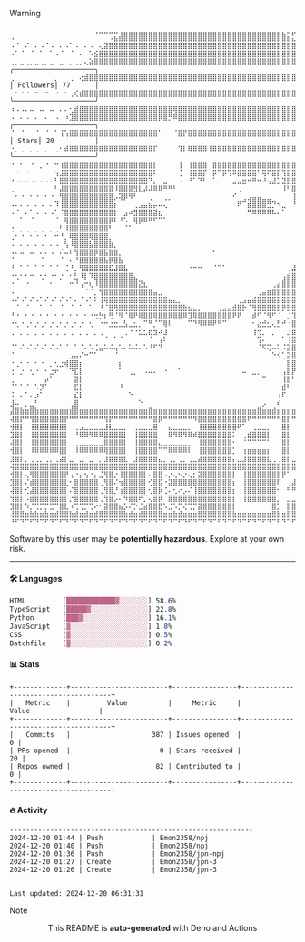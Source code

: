 > [!WARNING]
> ```
> ⠀⠀⠀⠀⠀⠀⠀⠀⠀⠀⠀⠀⠀⠀⠀⠀⠀⢀⣀⣀⣀⣀⢀⣀⣀⣀⣀⣀⣀⣀⣀⣀⣀⣀⣀⣀⣀⣀⣀⣀⣀⣀⣀⣀⣀⣀⣀⣀⣀⣀⣀⣀⣀⣀⣀⡀⣀⣀⣀⣀⡀⠀⠀⠀⠀⠀⠀⠀⠀⠀⠀⠀⠀⠀⢀⣀⣀⡀  
> ⠠⠀⠀⠀⠀⠀⠀⠀⠀⠀⠀⠀⠀⠀⠀⠀⠀⠀⠀⠀⠠⣦⣾⣿⣿⣿⣿⣿⣿⣿⣿⣿⣿⣿⣿⣿⣿⣿⣿⣿⣿⣿⣿⣿⣿⣿⣿⣿⣿⣿⣿⣿⣿⣿⣿⣿⣶⣅⠩⠖⠤⠀⠀⠀⠀⠀⠀⠀⠀⠀⠀⠀⠀⠀⠀⠠⠄⠆  
> ⠠⠈⠀⠌⠀⠄⠠⠈⠠⠀⠄⠠⠁⠠⠀⠄⠠⠀⢄⣽⣿⣿⣿⣿⣿⣿⣿⣿⣿⣿⣿⣿⣿⣿⣿⣿⣿⣿⣿⣿⣿⣿⣿⣿⣿⣿⣿⣿⣿⣿⣿⣿⣿⣿⣿⣿⣿⣿⣿⣎⠠⠄⠠⠈⠀⠄⠠⠁⠠⠀⠄⠁⠄⠠⠀⠄⠨⠅  
> ⠠⠁⠈⠀⠈⠀⠁⠀⠁⠠⠈⠀⠈⠀⠄⠀⠡⣪⣿⣿⣿⣿⣿⣿⣿⣿⣿⣿⣿⣿⣿⣿⣿⣿⣿⣿⣿⣿⣿⣿⣿⣿⣿⣿⣿⣿⣿⣿⣿⣿⣿⣿⣿⣿⣿⣿⣿⣿⣿⣿⣷⣍⢅⠈⠀⠈⠀⠈⠀⠁⠠⠈⠀⠄⠁⠠⠠⠅  
> ⢀⡀⣀⢀⡀⣀⢀⡀⣀⠀⣀⠀⡀⢀⡀⢄⣵⣿⣿⣿⣿⣿⣿⣿⣿⣿⣿⣿⣿⣿⣿⣿⣿⣿⣿⣿⣿⣿⣿⣿⣿⣿⣿⣿⣿⣿⣿⣿⣿⣿⣿⣿⣿⣿⣿⣿⣿⣿⣿⣿⣿⣿⣆⢢⡀⡀⢀⡀⣀⠀⣀⠀⣀⠀⡀⢀⢀⡆  ╭────────────────────╮
> ⢀⠀⠀⠀⠀⠀⠀⠀⠀⡀⠀⠀⢀⠀⢔⣾⣿⣿⣿⣿⣿⣿⣿⣿⣿⣿⣿⣿⣿⣿⣿⣿⣿⣿⣿⣿⣿⣿⣿⣿⣿⣿⣿⣿⣿⣿⣿⣿⣿⣿⣿⣿⣿⣿⣿⣿⣿⣿⣿⣿⣿⣿⣿⣧⠑⡀⠀⠀⠀⡀⠀⢀⠀⢀⠀⠀⢂⡂  │ Followers│ 77      │
> ⠀⠂⠐⠐⠀⠒⠀⠒⠀⠐⠀⠂⢀⢎⣾⣿⣿⣿⣿⣿⣿⣿⣿⣿⣿⣿⣿⣿⣿⣿⣿⣿⣿⣿⣿⣿⣿⣿⣿⣿⣿⣿⣿⣿⣿⣿⣿⣿⣿⣿⣿⣿⣿⣿⣿⣿⣿⣿⣿⣿⣿⣿⣿⣿⣧⠐⡀⠂⠐⠀⠂⠀⠂⠀⠂⠐⠀⡆  ╰────────────────────╯
> ⠰⠠⠠⠄⠤⠀⠤⠀⠤⠀⠄⠄⢂⣾⣿⣿⣿⣿⣿⣿⣿⣿⣿⣿⣿⣿⣿⣿⣿⣿⣿⣿⣿⢿⣿⣿⣿⣿⣿⣿⣿⣿⣿⣿⣿⣿⣿⣿⣿⣿⣿⣿⣿⣿⣿⣿⣿⣿⣿⣿⣿⣿⣿⣿⣿⣇⢢⠀⠄⠤⠠⠄⠤⠠⠀⠄⠢⠅  
> ⠠⠀⠄⠠⠀⠄⠀⠄⠀⠠⠀⠰⣹⣿⣿⣿⣿⣿⣿⣿⣿⣿⣿⣿⣿⣿⣿⣿⣿⣿⡿⣿⡛⠿⣿⣿⣿⣿⣿⣿⣿⣿⣿⣿⣿⣿⣿⣿⣿⣿⣿⣿⣿⣿⣿⣿⣿⣿⣿⣿⣿⣿⣿⣿⣿⣿⡄⠆⠀⠀⠄⠠⠀⠠⠀⠠⠠⠅  ╭────────────────────╮
> ⠈⠀⠈⠀⠀⠈⠀⠈⠀⠁⢨⢡⣿⣿⣿⣿⣿⣿⣿⣿⣿⣿⣿⣿⣿⣿⣿⣿⣿⣿⠁⠀⠀⠈⣿⡟⣿⣿⣿⣿⣿⣿⣿⣿⣿⣿⣿⣿⣿⣿⣿⣿⣿⣿⣿⣿⣿⣿⣿⣿⣿⣿⣿⣿⣿⣿⣷⠈⠀⠁⠀⠀⠁⠀⠁⠀⠁⠇  │ Stars│ 20          │
> ⠐⡀⢀⠀⡀⢀⠀⡀⠀⢀⠂⣾⣿⣿⣿⣿⣿⣿⣿⣿⣿⣿⣿⣿⣿⣿⣿⣿⣿⡏⠀⠀⠀⠀⢹⡇⢿⣿⣿⣿⢸⣿⣿⣿⣿⣿⣿⣿⣿⣿⣿⣿⣿⣿⣿⣿⣿⣿⣿⣿⣿⣿⣿⣿⣿⣿⣿⡆⠁⠀⠀⡀⢀⠀⡀⠀⡀⡆  ╰────────────────────╯
> ⠐⠀⠂⠀⠐⠀⡀⠐⠀⠒⢰⣿⣿⣿⣿⣿⣿⣿⣿⣿⣿⣿⣿⣿⣿⣿⣿⣿⣿⡇⠀⠀⠀⠀⢸⠀⢸⣿⣿⣿⠀⣿⣿⣿⣿⣿⣿⣿⣿⣿⣿⣿⣿⣿⣿⣿⣿⣿⣿⣿⣿⣿⣿⣿⣿⣿⣿⡇⠃⠐⠀⠐⠀⡀⠐⠀⠒⡂  
> ⠀⠐⠀⠐⠀⠀⠀⠀⠀⢲⣸⣿⣿⣿⣿⣿⣿⣿⣿⣿⣿⣿⣿⣿⣿⣿⣿⣿⣿⠇⠀⠀⠀⠀⢈⠀⢸⣿⣿⡟⠀⡿⠋⡿⢹⠿⣿⣿⣿⣿⠃⢿⠟⣿⡟⢻⣿⣿⣿⣿⣿⣿⣿⣿⣿⣿⣿⣏⢰⠀⠀⠀⠀⠀⠀⠀⠐⠂  
> ⠰⠠⠄⠤⠠⠄⠤⠠⠄⠃⣿⣿⣿⣿⣿⣿⣿⣿⣿⣿⣿⣿⣿⣿⣿⣿⣿⣿⠙⡄⠀⣀⠀⠀⠠⠀⠘⠁⠙⠃⠀⠁⠀⠀⠀⣠⣤⣶⠶⠿⠶⠼⢤⣼⣁⣹⣿⣿⣿⣿⣿⣿⣿⣿⣿⣿⣿⣿⠈⠀⠄⠄⠢⠄⠤⠀⠌⠇  
> ⢀⠀⠀⠀⠀⠀⠀⠀⠀⠃⣼⣿⣿⣿⣿⣿⣿⣿⣿⣿⣿⠸⣿⣿⣿⣻⣇⡼⠼⠿⠿⠛⠛⠃⠀⠀⠀⠀⠀⠀⠀⠀⠀⠀⠀⠀⢀⠀⠀⠀⠀⠀⠀⠀⠀⠸⠃⣿⣿⣿⣿⣿⣿⣿⣿⣿⣿⣿⠀⠀⠀⠀⠀⠀⠀⠀⠘⡃  
> ⠀⠂⠐⠀⠂⠐⠀⠂⠐⠀⢻⣿⣿⣿⣿⣿⣿⣿⣿⣿⣿⡠⢽⡿⠻⠃⠀⠀⢀⠀⠀⢀⡀⠀⠀⠀⠀⠀⠀⠀⠀⠀⠀⠀⠀⠊⠀⢀⣠⣤⣤⣀⣀⠀⠀⠀⠀⢸⣿⣿⣿⣿⣿⣿⣿⣿⣿⣿⠀⠀⠐⠀⠂⠐⠀⠂⠐⠆  
> ⠠⠄⠄⠠⠀⠄⠠⠀⠄⠹⢸⣿⣿⣿⣿⣿⣿⣿⣿⣿⣿⡆⠀⠀⠀⢀⣠⣤⣦⡤⠤⢄⠀⠀⠀⠀⠀⠀⠀⠀⠀⠀⠀⠀⠀⠀⠟⠉⣾⣿⣿⣿⣛⡙⠲⣀⠀⠘⠛⣿⣿⣿⣿⣿⣿⣿⣿⡧⢠⠀⠄⠠⠀⠄⠠⠀⠌⠇  
> ⠠⠈⠀⠄⠁⠠⠀⠄⠠⠁⠈⣿⣿⣿⣿⣿⣿⣿⣿⣿⣿⡇⠀⣠⠴⣻⣿⣿⣿⣽⣆⠀⠀⠀⠀⠀⠀⠀⠀⠀⠀⠀⠀⠀⠀⠀⠀⠀⠛⠿⠿⠿⠿⠧⠄⠁⠀⠀⠀⣿⣿⣿⣿⣿⣿⣿⣿⡇⠘⠀⠀⠄⠁⠀⠁⠀⠌⠅  
> ⠀⠀⠁⠀⠈⠀⠀⠀⠀⠈⠀⢿⣿⣿⣿⣿⣿⣿⣿⣿⡿⠇⠘⠡⠀⢿⡿⠿⠛⠋⠉⠁⠀⠀⠀⠀⠀⠀⠀⠀⠀⠀⠀⠀⠀⠀⠀⠀⠀⠀⠀⠀⠀⠀⠀⠀⠀⠀⠀⣧⡙⢿⣿⣿⣿⣿⣿⠁⠆⠀⠁⠈⠀⠁⠈⠀⠈⡅  
> ⢐⠀⡀⢀⠀⡀⢀⠀⡀⢀⠃⠸⣿⣿⣿⣿⣿⣿⣿⣿⠃⠀⠀⠈⠁⠀⠀⠀⠀⠀⠀⠀⠀⠀⠀⠀⠀⠀⠀⠀⠀⠀⠀⠀⠀⠀⠀⠀⠀⠀⠀⠀⠀⠀⠀⠀⠀⠀⠀⣿⣿⣤⠙⣋⣴⣿⡿⠐⡂⢀⠀⡀⢀⠀⡀⢀⠀⡆  
> ⢀⠂⠐⠀⠂⠐⠀⠂⠀⠒⠘⡀⢿⣿⣿⣿⢿⣿⣿⣿⡀⠀⠀⠀⠀⠀⠀⠀⠀⠀⠀⠀⠀⠀⠀⠀⠀⠀⠀⠀⠀⠀⠀⠀⠀⠀⠀⠀⠀⠀⠀⠀⠀⠀⠀⠀⠀⠀⢰⣿⡿⢋⣴⡙⣿⣿⠇⠠⠐⠀⠂⠐⠀⠂⠐⠀⠒⡂  
> ⠠⠀⠄⠠⠀⠄⠠⠀⠄⠠⠀⢣⠸⣿⣿⣿⣧⣿⣿⣿⣷⡀⠀⠀⠀⠀⠀⠀⠀⠀⠀⠀⠀⠀⠀⠀⠀⠀⠀⠀⠀⠀⠀⠀⠀⠀⠀⠀⠀⠀⠀⠀⠀⠀⠀⠀⠀⠀⢸⣫⣶⣿⣿⣿⣾⡏⢀⠆⠀⠠⠀⠄⠠⠀⠄⠀⠄⠆  
> ⠠⠄⠤⠀⠤⠀⠄⠄⠠⠀⠌⠤⠆⢻⣿⣿⣿⡿⣿⣯⣷⣷⡀⠀⠀⠀⠀⠀⠀⠀⠀⠀⠀⠀⠀⠀⠀⠀⠀⠀⠀⠂⠀⠀⠀⠀⠀⠀⠀⠀⠀⠀⠀⠀⠀⠀⠀⠀⢸⣿⣿⣿⣿⣿⣿⠀⠌⠠⠄⠤⠀⠤⠀⠤⠀⠄⠌⠇  
> ⠈⠀⠀⠀⠀⠀⠈⠀⠀⠀⠈⠀⠄⠘⣿⣿⣿⣿⣿⣧⡿⣿⣧⠀⠀⠀⠀⠀⠀⠀⠀⠀⠀⠀⠀⠀⠀⠀⠀⠀⠀⠀⠀⠀⠀⠀⠀⠀⠀⠀⠀⠀⠀⠀⠀⠀⠀⠀⣾⣿⣿⣿⣿⣿⣿⠀⠈⠀⠀⠀⠀⠀⠀⠀⠀⠀⠈⠅  
> ⠘⠀⠁⠈⠀⠁⠈⠀⠁⠈⠀⢈⠘⡀⢻⣿⣿⣿⣿⣿⣯⣼⣿⣧⠀⠀⠀⠀⠀⠀⠀⠀⠀⠀⠀⠀⠐⠒⠒⠀⠀⠈⠉⠁⠀⠀⠀⠀⠀⠀⠀⠀⠀⠀⠀⠀⢀⣼⣿⣿⣿⣿⣿⣿⣿⢰⠀⠈⠀⠁⠈⠀⠁⠈⠀⠁⡈⡃  
> ⠐⢂⠂⠂⠒⠀⢂⠂⠐⠂⡐⠀⠂⣃⠸⡇⠹⣿⣿⣿⣿⣿⣿⣿⣿⣄⠀⠀⠀⠀⠀⠀⠀⠀⠀⠀⠀⠀⠀⠀⠀⠀⠀⠀⠀⠀⠀⠀⠀⠀⠀⠀⠀⠀⠀⢠⣾⣿⣿⣿⣿⣿⣿⡿⠃⢀⠀⢂⠐⡀⠒⠀⠒⢀⠂⠐⠐⡂  
> ⠐⠀⠀⠐⠀⠀⠀⠀⠂⠀⠀⠀⠒⠘⢠⠒⢆⠸⣿⣿⣿⣿⣿⣿⣿⣿⣝⣆⠀⠀⠀⠀⠀⠀⠀⠀⠀⠀⠀⠀⠀⠀⠀⠀⠀⠀⠀⠀⠀⠀⠀⠀⠀⢀⣴⣿⣿⣿⣿⣿⣿⣿⣿⠀⠔⢂⠒⠀⠀⠀⠀⠂⠀⠀⠀⠐⠐⡂  
> ⠠⠀⠀⠀⠀⠀⠀⠀⠀⠀⠀⠀⠀⠀⠀⠈⠈⡀⢻⣿⣿⣿⣿⣿⣿⣿⣿⣿⣿⣤⣀⠀⠀⠀⠀⠀⠀⠀⠀⠀⠀⠀⠀⠀⠀⠀⠀⠀⠀⠀⢀⣤⣶⣿⣿⣿⣿⣿⣿⣿⣿⣿⡧⢰⠀⠀⠀⠀⠀⠀⠀⠀⠀⠀⠀⠀⠠⠅  
> ⠠⠌⠠⠁⠌⠠⠁⠌⠠⠁⠌⠠⠁⠄⠈⠠⠁⠅⢺⢿⣿⣿⣿⣿⣿⣿⣿⣿⣿⣿⣿⣿⣦⣄⡀⠀⠀⠀⠀⠀⠀⠀⠀⠀⠀⠀⢀⣠⣤⣾⣿⣿⣿⣿⣿⣿⣿⣿⣿⣿⣿⣿⡇⠄⠠⠀⠌⠠⠁⠌⠠⠁⠌⠠⠁⠄⠁⠇  
> ⠀⠈⠀⠈⠀⠀⠁⠀⠁⠀⠈⠀⠈⠀⠁⠀⠁⠀⠸⠈⣿⢿⣿⣿⣿⣿⣿⣿⣿⣿⣿⣿⣿⣿⣿⣷⣦⣄⡀⠀⠀⠀⢀⣠⣤⣾⣿⡗⠈⢻⣿⣿⣿⣿⣿⡿⣿⣿⣿⣿⣿⣿⠀⠉⠀⠁⠈⠀⠈⠀⠁⠈⠀⠀⠁⠈⠈⠅  
> ⠘⠐⠀⠂⠐⠀⠂⠐⠀⠂⠐⠀⠂⠐⠀⠂⠐⢒⡓⡆⢛⠈⠻⠈⢿⠟⢿⣿⣿⢿⣿⣿⡿⣿⣿⠿⣹⢿⣿⣿⣿⣿⣿⣿⣿⠟⠟⠀⠀⡾⠋⠈⠻⠋⠈⠀⣈⢹⣿⣿⣿⡇⢀⠃⠐⠀⠂⠐⠀⠂⠐⠀⠂⠐⠀⠂⡐⡃  
> ⠐⢂⠐⢀⠂⡐⢀⠂⡐⢀⠂⡐⢀⠂⡐⠀⢂⠀⠐⠒⣐⣒⣀⣣⣀⣂⡀⠉⠛⡈⠉⢿⠇⠀⠀⠀⠉⠙⠻⠿⠿⠟⠛⠉⠀⠀⠀⠀⠀⠂⣔⣚⣂⢄⣛⠚⠐⣿⣿⣿⣿⠀⡈⠐⢀⠂⡐⠀⢂⠐⡀⠂⡐⠀⢂⠐⢀⡃  
> ⢀⠀⡀⢀⠀⡀⢀⠀⡀⢀⠀⡀⢀⠀⡀⢀⠀⡀⢀⠀⠀⠀⠀⢀⠐⠐⣊⣂⣖⣳⠴⣸⠀⠀⠀⠀⠀⠀⠀⠀⠀⠀⠀⠀⠀⠀⠀⠀⠀⢸⢒⡀⠀⡀⠀⠀⣐⣿⣿⣿⡇⢠⠁⠀⡀⢀⠀⡀⢀⠀⡀⢀⠀⡀⢀⠀⡀⡆  
> ⠀⠀⠀⠀⠀⠀⠀⠀⠀⠀⠀⠀⠀⠀⠀⠀⠀⠀⠀⠈⠀⠁⠈⠀⠀⠀⠀⠀⠈⠀⢠⠇⠀⠀⠀⠀⠀⠀⠀⠀⠀⠀⠀⠀⠀⠀⠀⠀⠀⠀⢫⠄⠀⠀⠀⠁⢨⣿⣿⣿⠀⡌⠀⠀⠀⠀⠀⠀⠀⠀⠀⠀⠀⠀⠀⠀⠠⠅  
> ⠈⠁⠌⠠⠁⠌⠠⠁⠌⠠⠁⠈⠀⠁⠈⠄⠡⢈⣤⠥⠬⢤⠡⠄⠥⠬⠄⠡⠘⠋⠙⠀⠀⠀⠀⠀⠀⠀⠀⠀⠀⠀⠀⠀⠀⠀⠀⠀⠀⠀⠈⠫⢍⠤⠅⠨⣽⣿⣿⡏⠰⠀⠠⠁⠌⠠⠁⠌⠠⠁⠌⠠⠁⠌⠀⠡⠠⠅  
> ⠈⠀⠀⠀⠀⠀⠀⠀⠀⠀⠀⠀⣠⣤⠌⠒⠉⠁⠀⠀⠀⠈⠀⠀⠀⠀⠀⠀⠀⠀⠀⠀⠀⠀⠀⠀⠀⠀⠀⠀⠀⠀⠀⠀⠀⠀⠀⠀⠀⠀⠀⠀⠀⠑⠪⢁⣽⣿⣿⠁⠂⠀⠁⠀⠀⠀⠀⠀⠀⠀⠀⠀⠀⠀⠀⠀⠈⡅  
> ⠐⢀⠂⠐⠀⠂⠐⠀⡀⢂⣐⢾⣿⣿⡆⠀⠀⠀⠀⠀⠀⠀⡆⠀⠀⠀⠀⠀⠀⠀⠀⠀⠀⠀⠀⠀⠀⠀⠀⠀⠀⠀⠀⠀⠀⠀⠀⠀⠀⠀⠀⠀⠀⠀⠀⠀⣿⣿⠗⠠⢍⡒⣀⢂⠀⠐⠀⠂⠐⠀⠂⠐⠀⠂⠐⠀⡐⡂  
> ⢐⠀⡐⠀⢂⠐⠀⠂⣐⠖⠀⠀⠙⣏⡇⠀⠀⠀⠀⠀⠀⠀⠁⠀⢀⡀⠀⠠⠤⠄⠀⠐⠀⠀⠁⠀⠀⠀⠀⠀⠀⠀⠀⠀⠀⠀⠀⠤⠀⣀⡀⠀⠀⠀⠀⢠⣿⡟⠀⠀⠀⠀⠁⣶⣒⡒⠒⡀⠂⠐⡀⢂⠐⡀⠂⠐⣀⡃  
> ⢀⠀⠀⠀⠀⠀⠀⡴⠁⠀⠀⠀⠀⣽⡇⠀⠀⠀⠀⠀⠀⠀⠀⠀⠀⠀⠀⠀⠀⠀⠀⠀⠀⠀⠀⠀⠀⠀⠀⠀⠀⠀⠀⠀⠀⠀⠀⠀⠀⠀⠀⠉⠀⠀⠀⢸⣿⠃⠀⠀⠀⠀⠀⣳⠿⠿⣷⣤⡂⣀⠀⠀⠀⠀⠀⠀⠀⡆  
> ⠈⠁⠁⠈⠀⠡⡹⠁⠀⠀⠀⠀⠀⣯⡇⠀⠀⠀⠀⠀⠀⠀⠘⠀⠀⠀⠀⠀⠀⠀⠀⠀⠀⠀⠀⠀⠀⠀⠀⠀⠀⠀⠀⠀⠀⠀⠀⠀⠀⠀⠀⠀⠀⠀⠀⣾⠃⠀⠀⠀⠀⠀⠀⢸⢰⠀⠈⠙⠻⠮⡭⠅⠈⠁⠈⠀⠉⠅  
> ⠨⠀⠄⠁⠄⡰⠁⠀⠀⠀⠀⠀⠀⣎⡇⠀⠀⠀⠀⠀⠀⠀⠀⠀⠑⠀⠀⠀⠀⠀⠀⠀⠀⠀⠀⠀⠀⠀⠀⠀⠀⠀⠀⠀⠀⠀⠀⠀⠀⠀⠀⠀⠀⠀⢰⠏⠀⠀⠀⠀⠀⠀⠀⢸⣼⡀⠀⠀⠀⠀⠈⢯⠡⠄⠠⠁⠈⡅  
> ⣸⠤⠀⡀⣀⠃⠀⠀⠀⠀⠀⠀⢀⣿⠀⠀⠀⠀⠀⠀⠀⠀⠀⠀⠀⠀⠑⠀⠀⠀⠀⠀⠀⠀⠀⠀⠀⠀⠀⠀⠀⠀⠀⠀⠀⠀⠀⠀⠀⠀⠀⡠⠀⠀⠎⠀⠀⠀⠀⠀⠀⠀⠀⢸⡷⡄⠀⠀⠀⠀⠀⠀⠱⡀⠀⡀⢈⡆  
> ⣼⣿⣷⣶⣿⣷⣶⣶⣶⣶⣶⣶⣾⣿⣶⣶⣶⣶⣶⣶⣶⣶⣶⣶⣶⣶⣶⣶⣿⣶⣶⣶⣶⣶⣶⣶⣶⣶⣶⣶⣶⣶⣶⣶⣶⣶⣶⣶⣶⣶⣿⣶⣶⣾⣶⣶⣶⣶⣶⣶⣶⣶⣶⣾⣿⣷⣶⣶⣶⣶⣶⣶⣾⣷⣾⣶⣷⡖  
> ⢼⣿⡟⠛⢻⣿⣿⣿⣿⣿⣿⡟⠛⠛⠛⠛⠛⠛⠛⢻⡟⠛⠛⠛⠛⠛⠛⠛⠛⣿⡿⠛⠛⠛⠛⠛⠛⠻⣿⣿⣿⣿⣿⣿⣿⣿⣿⣿⠟⠛⠛⠛⠛⠛⠛⣿⡟⠛⢻⣿⣿⣿⣿⣿⣿⣿⡿⠛⠛⣿⣿⣿⣿⣿⣿⣿⣿⡗  
> ⢺⣿⡇⠀⢸⣿⣿⣿⣿⣿⣿⡇⠀⢀⣠⣀⣀⣀⣀⣸⣇⣀⣀⡀⠀⢀⣀⣀⣀⣿⠀⠀⣄⣀⣀⣀⡀⠀⢸⣿⣿⣿⣿⣿⣿⣿⠟⠁⠀⢀⣀⣀⡀⠀⠀⣿⡇⠀⢸⣿⣿⣿⣿⣿⣿⣿⡟⠀⠀⣿⣿⣿⣿⣿⣿⣿⣿⣏  
> ⣹⣿⡇⠀⢸⣿⣿⣿⣿⣿⣿⡇⠀⠘⠿⠿⠻⠿⠿⣿⣿⣿⣿⡇⠀⢸⣿⣿⣿⣿⠀⠀⠿⠻⠿⠻⠿⠾⣿⣿⣿⣿⣿⣿⣿⠅⠀⢀⣾⣿⣿⣿⡇⠀⠀⣿⡇⠀⢸⣿⣿⣿⣿⣿⣿⣿⣏⠀⠀⣿⣿⣿⣿⣿⣿⣿⣿⡧  
> ⢼⣿⡇⠀⢸⣿⣿⣿⣿⣿⣿⡇⠀⢀⣀⣀⣀⣀⣀⣿⣿⣿⣿⡇⠀⢸⣿⣿⣿⣿⣄⣀⣀⣀⣀⣀⡀⠀⢸⣿⣿⣿⣿⣿⣿⠂⠀⠈⠉⠉⠉⠉⠁⠀⠀⣿⡇⠀⢸⣿⣿⣿⣿⣿⣿⣿⣏⠀⠀⣿⣿⣿⣿⣿⣿⣿⣿⡗  
> ⢺⣿⡇⠀⠸⠿⠿⠿⠿⠿⣿⡇⠀⠸⠿⠿⠿⠿⠿⢿⣿⣿⣿⡇⠀⢸⣿⣿⣿⣿⠉⠉⠿⠿⠿⠿⠇⠀⢸⣿⣿⣿⣿⣿⣿⡁⠀⢰⣶⣶⣶⣶⡆⠀⠀⣿⡇⠀⠸⠿⠿⠿⠿⠿⠿⢿⣧⠀⠀⠿⠿⠿⠿⠿⠿⢿⣿⣏  
> ⣹⣿⡇⡀⢀⢀⡀⢀⡀⢀⣼⡇⣀⠀⣀⠀⣀⠀⡀⣸⣿⣿⣿⣇⠀⣸⣿⣿⣿⣿⣄⡀⢀⡀⢀⡀⢀⣀⣼⣿⣿⣿⣿⣿⣿⡄⣀⣸⣿⣿⣿⣿⣇⢀⢀⣿⡇⣀⠀⣀⠀⣀⢀⡀⢀⣸⣷⢀⢀⠀⣀⢀⡀⡀⢀⢸⣿⡧  
> ⢼⣿⣿⣿⣿⣿⣿⣿⣿⣿⣿⣿⣿⣿⣿⣿⣿⣿⣿⣿⣿⣿⣿⣿⣿⣿⣿⣿⣿⣿⣿⣿⣿⣿⣿⣿⣿⣿⣿⣿⣿⣿⣿⣿⣿⣿⣿⣿⣿⣿⣿⣿⣿⣿⣿⣿⣿⣿⣿⣿⣿⣿⣿⣿⣿⣿⣿⣿⣿⣿⣿⣿⣿⣿⣿⣿⣿⡗  
> ⢺⣿⡇⢄⢻⣿⣿⣿⣿⣿⣿⡟⢠⠐⡄⢢⠐⡄⣈⢻⣿⡐⢸⣿⣿⣿⣿⡇⠄⣿⣟⠠⡐⢄⠢⡐⢄⡂⣽⣿⣿⣿⣿⣿⣿⡇⠀⢸⣿⣿⣿⣿⣿⣿⣿⡟⠁⠀⠀⠀⠀⠀⢸⣿⠀⠀⣿⡇⠀⠈⢻⣿⣿⣟⠀⢸⣿⣏  
> ⣹⣿⡇⠌⣾⣿⣿⣿⣿⣿⣿⣇⠂⣿⣿⣿⣿⣿⢀⢻⣿⠌⢲⣿⣿⣿⣿⡇⢊⣿⣯⠐⣽⣿⣿⣿⣿⣿⣿⣿⣿⣿⣿⣿⣿⡆⠀⢸⣿⣿⣿⣿⣿⣿⠏⠀⢀⣼⣿⣿⡇⠀⢸⣿⠀⠀⣿⡇⠀⠀⠀⠻⣿⣯⠀⢸⣿⡧  
> ⢼⣿⡇⢊⣼⣿⣿⣿⣿⣿⣿⡇⠌⣿⣿⣿⣿⣿⢀⢻⣿⡘⢰⣿⣿⣿⣿⡇⢂⣿⡷⢈⠄⢂⠔⡠⠌⢸⣿⣿⣿⣿⣿⣿⣿⡆⠀⢸⣿⣿⣿⣿⣿⣿⠂⠀⠛⠛⠻⠛⠃⠀⢸⣿⠀⠀⣿⡇⠀⢸⡄⠀⠙⡷⠀⢸⣿⡗  
> ⢺⣿⡇⠡⣾⣿⣿⣿⣿⣿⣿⡏⡐⣿⣿⣿⣿⣿⢀⢻⣿⡡⠌⠻⣿⣿⠟⡉⢄⣿⡿⠀⣿⣿⣿⣿⣿⣿⣿⣿⣿⣿⣿⣿⣿⡆⠀⢸⣿⣿⣿⣿⣿⣿⡁⠀⣀⣀⣀⣀⡀⠀⢸⣿⠀⠀⣿⡇⠀⢸⣿⣆⠀⠈⠀⢸⣿⣏  
> ⣹⣿⡇⠱⡈⢉⡉⡉⣉⠉⣿⣇⠰⢉⢉⡉⢉⠔⠂⣽⣿⣿⣦⡡⠌⡑⣈⣴⣿⣿⣟⠡⣈⠡⡉⢌⢉⡉⣽⣿⣿⣿⣿⣿⣿⡇⠀⠀⠀⠀⠀⠀⠀⣿⡁⠀⣿⣿⣿⣿⡇⠀⢸⣿⠀⠀⣿⡇⠀⢸⣿⣿⣧⡀⠀⢸⣿⡧  
> ⢼⣿⣿⣶⣷⣷⣶⣷⣶⣾⣿⣿⣷⣾⣶⣾⣶⣾⣿⣿⣿⣿⣿⣷⣾⣶⣾⣿⣿⣿⣿⣶⣶⣷⣾⣶⣶⣶⣿⣿⣿⣿⣿⣿⣿⣷⣶⣶⣶⣶⣶⣶⣶⣿⣷⣶⣿⣿⣿⣿⣷⣶⣾⣿⣶⣶⣿⣷⣶⣾⣿⣿⣿⣷⣶⣾⣿⡗  
> ⠘⠋⠙⠉⠋⠙⠉⠋⠙⠉⠋⠙⠉⠋⠙⠉⠋⠙⠉⠋⠙⠉⠋⠙⠉⠋⠙⠉⠋⠙⠉⠋⠙⠉⠋⠙⠋⠙⠉⠋⠙⠉⠋⠙⠉⠋⠙⠉⠋⠙⠉⠋⠙⠉⠋⠙⠉⠋⠙⠉⠋⠙⠉⠋⠙⠉⠋⠙⠉⠋⠙⠉⠋⠙⠉⠋⠙⠉  
> ```
> <p>Software by this user may be <b>potentially hazardous</b>. Explore at your own risk.</p>

---

#### 🛠️ Languages
```css
HTML         [████████████▓░░░░░░░] 58.6%
TypeScript   [█████▓░░░░░░░░░░░░░░] 22.8%
Python       [███▓░░░░░░░░░░░░░░░░] 16.1%
JavaScript   [▓░░░░░░░░░░░░░░░░░░░] 1.8%
CSS          [▓░░░░░░░░░░░░░░░░░░░] 0.5%
Batchfile    [▓░░░░░░░░░░░░░░░░░░░] 0.2%
```

#### 📊 Stats
```
+-------------+------------------------+----------------+--------------------------------------+
|   Metric    |         Value          |     Metric     |                Value                 |
+-------------+------------------------+----------------+--------------------------------------+
|   Commits   |                    387 | Issues opened  |                                    0 |
| PRs opened  |                      0 | Stars received |                                   20 |
| Repos owned |                     82 | Contributed to |                                    0 |
+-------------+------------------------+----------------+--------------------------------------+
```

#### 🔥 Activity
```
------------------------------------------------------------
2024-12-20 01:44 | Push            | Emon2358/npj
2024-12-20 01:40 | Push            | Emon2358/npj
2024-12-20 01:36 | Push            | Emon2358/jpn-npj
2024-12-20 01:27 | Create          | Emon2358/jpn-3
2024-12-20 01:26 | Create          | Emon2358/jpn-3
------------------------------------------------------------

Last updated: 2024-12-20 06:31:31
```

> [!NOTE]
> <p align="center">This README is <b>auto-generated</b> with Deno and Actions</p>